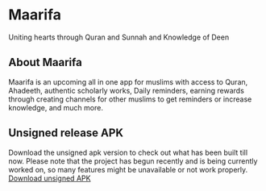 # Maarifa

Uniting hearts through Quran and Sunnah and Knowledge of Deen

## About Maarifa

Maarifa is an upcoming all in one app for muslims with access to Quran, Ahadeeth, authentic scholarly works, Daily reminders, earning rewards through creating channels for other muslims to get reminders or increase knowledge, and much more. 


## Unsigned release APK
Download the unsigned apk version to check out what has been built till now. Please note that the project has begun recently and is being currently worked on, so many features might be unavailable or not work properly.  
[Download unsigned APK](https://github.com/LaibaIstkar/Maarifa/app-release.apk)
